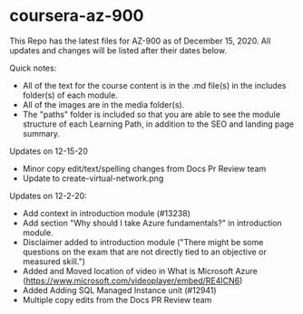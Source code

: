 # coursera-az-900

This Repo has the latest files for AZ-900 as of December 15, 2020. All updates and changes will be listed after their dates below.

Quick notes:

* All of the text for the course content is in the .md file(s) in the includes folder(s) of each module. 
* All of the images are in the media folder(s).
* The "paths" folder is included so that you are able to see the module structure of each Learning Path, in addition to the SEO and landing page summary.

Updates on 12-15-20
* Minor copy edit/text/spelling changes from Docs Pr Review team
* Update to create-virtual-network.png 

Updates on 12-2-20:
* Add context in introduction module (#13238)
* Add section "Why should I take Azure fundamentals?" in introduction module.
* Disclaimer added to introduction module ("There might be some questions on the exam that are not directly tied to an objective or measured skill.")
* Added and Moved location of video in What is Microsoft Azure (https://www.microsoft.com/videoplayer/embed/RE4ICN6)
* Added Adding SQL Managed Instance unit (#12941)
* Multiple copy edits from the Docs PR Review team
